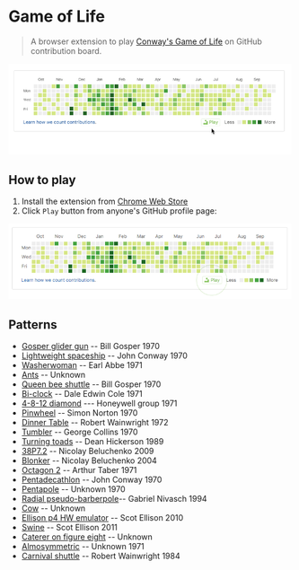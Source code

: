 # Game of Life
> A browser extension to play [Conway's Game of Life](https://en.wikipedia.org/wiki/Conway%27s_Game_of_Life) on GitHub contribution board.

![alt](screencast/demo2.gif)

## How to play

  1. Install the extension from [Chrome Web Store](https://chrome.google.com/webstore/detail/game-of-life/bhhddgpklpjchoemcgggncekimleaaok)
  2. Click `Play` button from anyone's GitHub profile page:

  ![alt](screencast/play.png)

## Patterns

  * [Gosper glider gun](http://www.conwaylife.com/wiki/Gosper_glider_gun) -- Bill Gosper 1970
  * [Lightweight spaceship](http://www.conwaylife.com/wiki/Lightweight_spaceship) -- John Conway 1970
  * [Washerwoman](http://www.conwaylife.com/wiki/Washerwoman) -- Earl Abbe 1971
  * [Ants](http://www.conwaylife.com/wiki/Ants) -- Unknown
  * [Queen bee shuttle](http://www.conwaylife.com/wiki/Queen_bee_shuttle) -- Bill Gosper 1970
  * [Bi-clock](http://www.conwaylife.com/wiki/Bi-clock) -- Dale Edwin Cole 1971
  * [4-8-12 diamond](http://www.conwaylife.com/wiki/4-8-12_diamond) --- Honeywell group 1971
  * [Pinwheel](http://www.conwaylife.com/wiki/Pinwheel) -- Simon Norton 1970
  * [Dinner Table](http://www.conwaylife.com/wiki/Dinner_table) -- Robert Wainwright 1972
  * [Tumbler](http://www.conwaylife.com/wiki/Tumbler) -- George Collins 1970
  * [Turning toads](http://www.conwaylife.com/wiki/Turning_toads) -- Dean Hickerson 1989
  * [38P7.2](http://www.conwaylife.com/wiki/38P7.2) -- Nicolay Beluchenko 2009
  * [Blonker](http://www.conwaylife.com/wiki/Blonker) -- Nicolay Beluchenko 2004
  * [Octagon 2](http://www.conwaylife.com/wiki/Octagon_2) -- Arthur Taber 1971
  * [Pentadecathlon](http://www.conwaylife.com/wiki/Pentadecathlon) -- John Conway 1970
  * [Pentapole](http://www.conwaylife.com/wiki/Pentapole) -- Unknown 1970
  * [Radial pseudo-barberpole](http://www.conwaylife.com/wiki/Pseudo-barberpole)-- Gabriel Nivasch 1994
  * [Cow](http://www.conwaylife.com/wiki/Cow) -- Unknown
  * [Ellison p4 HW emulator](http://www.conwaylife.com/wiki/Ellison_P4_HW_emulator) -- Scot Ellison 2010
  * [Swine](http://www.conwaylife.com/wiki/Swine) -- Scot Ellison 2011
  * [Caterer on figure eight](http://www.conwaylife.com/wiki/Caterer_on_figure_eight) -- Unknown
  * [Almosymmetric](http://www.conwaylife.com/wiki/Almosymmetric) -- Unknown 1971
  * [Carnival shuttle](http://www.conwaylife.com/wiki/Carnival_shuttle) -- Robert Wainwright 1984
